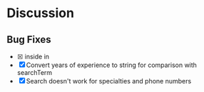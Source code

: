 # Discussion

## Bug Fixes

- [X] <th> inside <tr> in <thead>
- [X] Convert years of experience to string for comparison with searchTerm
- [X] Search doesn't work for specialties and phone numbers